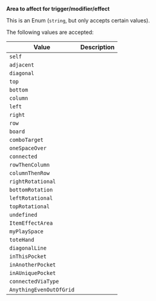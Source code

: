 **Area to affect for trigger/modifier/effect**

This is an Enum (`string`, but only accepts certain values). 

The following values are accepted:

|         Value         |Description|
|-----------------------|-----------|
|         `self`        |           |
|       `adjacent`      |           |
|       `diagonal`      |           |
|         `top`         |           |
|        `bottom`       |           |
|        `column`       |           |
|         `left`        |           |
|        `right`        |           |
|         `row`         |           |
|        `board`        |           |
|     `comboTarget`     |           |
|     `oneSpaceOver`    |           |
|      `connected`      |           |
|    `rowThenColumn`    |           |
|    `columnThenRow`    |           |
|   `rightRotational`   |           |
|    `bottomRotation`   |           |
|    `leftRotational`   |           |
|    `topRotational`    |           |
|      `undefined`      |           |
|    `ItemEffectArea`   |           |
|     `myPlaySpace`     |           |
|       `toteHand`      |           |
|     `diagonalLine`    |           |
|     `inThisPocket`    |           |
|   `inAnotherPocket`   |           |
|   `inAUniquePocket`   |           |
|   `connectedViaType`  |           |
|`AnythingEvenOutOfGrid`|           |